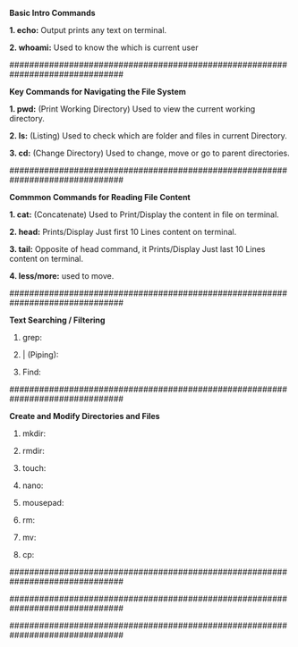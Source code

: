 **Basic Intro Commands**

**1. echo:** Output prints any text on terminal.

**2. whoami:** Used to know the which is current user

###############################################################################

**Key Commands for Navigating the File System**

**1. pwd:** (Print Working Directory) Used to view the current working directory.

**2. ls:** (Listing) Used to check which are folder and files in current Directory.

**3. cd:** (Change Directory) Used to change, move or go to parent directories. 

###############################################################################

**Commmon Commands for Reading File Content**

**1. cat:** (Concatenate) Used to Print/Display the content in file on terminal.

**2. head:** Prints/Display Just first 10 Lines content on terminal.

**3. tail:** Opposite of head command, it Prints/Display Just last 10 Lines content on terminal.

**4. less/more:** used to move.

###############################################################################

**Text Searching / Filtering**

1. grep:

2. | (Piping):

3. Find: 

###############################################################################

**Create and Modify Directories and Files**

1. mkdir:

2. rmdir:

3. touch:

4. nano:

5. mousepad:

6. rm:

7. mv:

8. cp: 







###############################################################################







###############################################################################





###############################################################################





